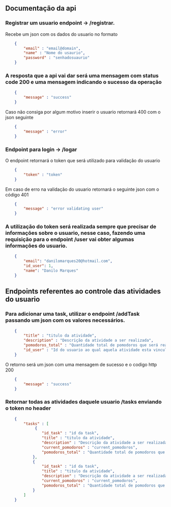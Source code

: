 ## Documentação da api

### Registrar um usuario endpoint -> /registrar.
Recebe um json com os dados do usuario no formato
```json
    {
        "email" : "email@domain",
        "name" : "Nome do usaurio",
        "password" : "senhadosuaurio"
    }
```

### A resposta que a api vai dar será uma mensagem com status code 200 e uma mensagem indicando o sucesso da operação
```json
    {
        "message" : "success"
    }
```
Caso não consiga por algum motivo inserir o usuario retornará 400 com o json seguinte
```json
    {
        "message" : "error"
    }
```

### Endpoint para login -> /logar
O endpoint retornará o token que será utilizado para validação do usuario
```json
    {
        "token" : "token"
    }
```
Em caso de erro na validação do usuario retornará o seguinte json com o código 401
```json
    {
        "message" : "error validating user"
    }
```
### A utilização do token será realizada sempre que precisar de informações sobre o usuario, nesse caso, fazendo uma requisição para o endpoint /user vai obter algumas informações do usuario.
```json
    {
        "email": "danilomarques20@hotmail.com",
        "id_user": 1,
        "name": "Danilo Marques"
    }
```

## Endpoints referentes ao controle das atividades do usuario

### Para adicionar uma task, utilizar o endpoint /addTask passando um json com os valores necessários.
```json
    {
        "title" : "titulo da atividade",
        "description" : "Descrição da atividade a ser realizada",
        "pomodoros_total" : "Quantidade total de pomodoros que será realizada para aquela atividade",
        "id_user" : "Id do usuario ao qual aquela atividade esta vinculada"
    }
```
O retorno será um json com uma mensagem de sucesso e o codigo http 200
```json
    {
        "message" : "success"     
    }
```

### Retornar todas as atividades daquele usuario /tasks enviando o token no header
```json
    {
        "tasks" : [
             {
                "id_task" : "id da task",
                "title" : "titulo da atividade",
                "description" : "Descrição da atividade a ser realizada",
                "current_pomodoros" : "current_pomodoros",
                "pomodoros_total" : "Quantidade total de pomodoros que será realizada para aquela atividade"
            },   
            {
                "id_task" : "id da task",
                "title" : "titulo da atividade",
                "description" : "Descrição da atividade a ser realizada",
                "current_pomodoros" : "current_pomodoros",
                "pomodoros_total" : "Quantidade total de pomodoros que será realizada para aquela atividade"
            }
        ]
    }
```